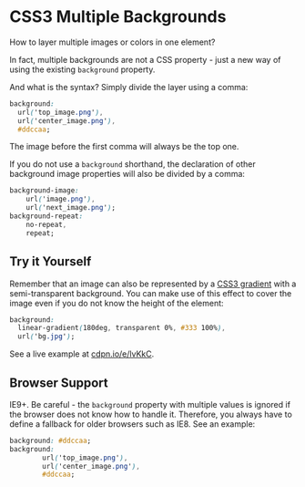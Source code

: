 CSS3 Multiple Backgrounds
=========================

How to layer multiple images or colors in one element?

In fact, multiple backgrounds are not a CSS property - just a new way of using
the existing `background` property.

And what is the syntax? Simply divide the layer using a comma:

```css
background:
  url('top_image.png'),
  url('center_image.png'),
  #ddccaa;
```

The image before the first comma will always be the top one.

If you do not use a `background` shorthand, the declaration of other background
image properties will also be divided by a comma:

```css
background-image:
    url('image.png'),
    url('next_image.png');
background-repeat:
    no-repeat,
    repeat;
```

Try it Yourself
---------------

Remember that an image can also be represented by a [CSS3
gradient](css3-gradients.md) with a semi-transparent background. You can make
use of this effect to cover the image even if you do not know the height of the
element:

```css
background:
  linear-gradient(180deg, transparent 0%, #333 100%),
  url('bg.jpg');
```

See a live example at [cdpn.io/e/lvKkC](http://cdpn.io/e/lvKkC).

Browser Support
---------------

IE9+. Be careful - the `background` property with multiple values is ignored if
the browser does not know how to handle it. Therefore, you always have to define
a fallback for older browsers such as IE8. See an example:

```css
background: #ddccaa;
background:
        url('top_image.png'),
        url('center_image.png'),
        #ddccaa;
```
